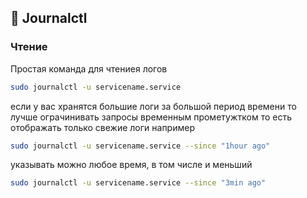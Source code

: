 ## 📔 Journalctl

### Чтение

Простая команда для чтениея логов
```sh
sudo journalctl -u servicename.service
```

если у вас хранятся большие логи за большой период времени
то лучше ограчинивать запросы временным прометужтком
то есть отображать только свежие логи например

```sh
sudo journalctl -u servicename.service --since "1hour ago"
```

указывать можно любое время, в том числе и меньший
```sh
sudo journalctl -u servicename.service --since "3min ago"
```